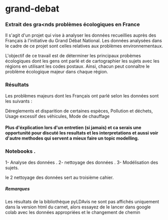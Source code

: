 # grand-debat

### Extrait des gra<nds problèmes écologiques en France
Il s'agit d'un projet qui vise à analyser les données recueillies auprès des Français à l'initiative du Grand Débat National. Les données analysées dans le cadre de ce projet sont celles relatives aux problèmes environnementaux.

L'objectif de ce travail est de déterminer les principaux probèmes écologiques dont les gens ont parlé et de cartographier les sujets avec les régions en utilisant les codes postaux. Ainsi, chacun peut connaître le problème écologique majeur dans chaque région.

### Résultats


Les problèmes majeurs dont les Français ont parlé selon les données sont les suivants :

Déreglements et disparition de certaines espèces, Pollution et déchets, Usage excessif des véhicules, Mode de chauffage

#### Plus d'éxplication lors d'un entretien (si jamais) et ca serais une opportunité pour discuté les resultats et les interpretations et aussi voir d'autre methodes qui servent a mieux faire un topic modelling.

### Notebooks .
1- Analyse des données . 2- nettoyage des données . 3- Modélisation des sujets.

le 2 nettoyage des données sert au troisième cahier.

##### Remarques
Les résultats de la bibliothèque pyLDAvis ne sont pas affichés uniquement dans la version html du carnet, alors essayez de le lancer dans google colab avec les données appropriées et le changement de chemin 
